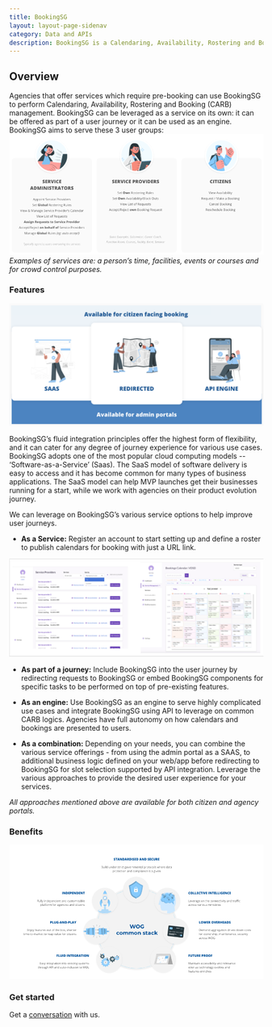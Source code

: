 ```yaml
---
title: BookingSG
layout: layout-page-sidenav
category: Data and APIs
description: BookingSG is a Calendaring, Availability, Rostering and Booking (CARB) management tool for agencies that offer services which require pre-booking.
---
```


## Overview

Agencies that offer services which require pre-booking can use BookingSG to perform Calendaring, Availability, Rostering and Booking (CARB) management. BookingSG can be leveraged as a service on its own: it can be offered as part of a user journey or it can be used as an engine. BookingSG aims to serve these 3 user groups:
![3 User Groups](/assets/img/BookingSG-3UserGroups.png)
*Examples of services are: a person’s time, facilities, events or courses and for crowd control purposes.*

### Features
![How to Use](/assets/img/BookingSG-HowtoUse.png)

BookingSG’s fluid integration principles offer the highest form of flexibility, and it can cater for any degree of journey experience for various use cases. BookingSG adopts one of the most popular cloud computing models -- ‘Software-as-a-Service’ (Saas). The SaaS model of software delivery is easy to access and it has become common for many types of business applications. The SaaS model can help MVP launches get their businesses running for a start, while we work with agencies on their product evolution journey.

We can leverage on BookingSG’s various service options to help improve user journeys.

- **As a Service:** Register an account to start setting up and define a roster to publish calendars for booking with just a URL link.

![As a Service](/assets/img/BookingSG-SaaS.png)

- **As part of a journey:** Include BookingSG into the user journey by redirecting requests to BookingSG or embed BookingSG components for specific tasks to be performed on top of pre-existing features.

- **As an engine:** Use BookingSG as an engine to serve highly complicated use cases and integrate BookingSG using API to leverage on common CARB logics. Agencies have full autonomy on how calendars and bookings are presented to users.

- **As a combination:** Depending on your needs, you can combine the various service offerings - from using the admin portal as a SAAS, to additional business logic defined on your web/app before redirecting to BookingSG for slot selection supported by API integration. Leverage the various approaches to provide the desired user experience for your services. 

*All approaches mentioned above are available for both citizen and agency portals.*

### Benefits
![Benefits](/assets/img/BookingSG-Benefits.png)


### Get started

Get a [conversation](https://form.gov.sg/#!/605a9d2e7b204500129b33c7) with us. 
